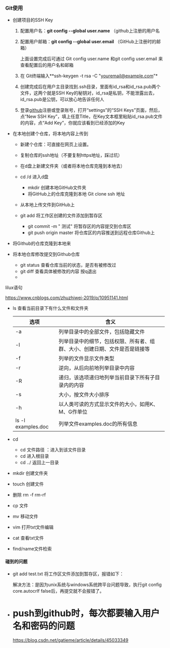 ### Git使用

* 创建项目的SSH Key

  1. 配置用户名：**git config --global user.name**  （github上注册的用户名

  2. 配置用户邮箱：**git config --global user.email**  （GitHub上注册时的邮箱）

     上面设置完成后可通过 Git config user.name  和git config user.email 来查看配置后的用户名和邮箱

  3. 在 Git终端输入**ssh-keygen -t rsa -C "youremail@example.com"*

  4. 创建完成后在用户主目录找到.ssh目录，里面有id_rsa和id_rsa.pub两个文件，这两个就是SSH Key的秘钥对，id_rsa是私钥，不能泄露出去，id_rsa.pub是公钥，可以放心地告诉任何人

  5. 登录[github](https://github.com/)注册或登录账号，打开“settings”的“SSH Keys”页面，然后，点“New SSH Key”，填上任意Title，在Key文本框里粘贴id_rsa.pub文件的内容，点“Add Key”，你就应该看到已经添加的Key

* 在本地创建个仓库，将本地内容上传到

  * 新建个仓库：可直接在网页上设置。

  * 复制仓库的ssh地址（不要复制https地址，踩过坑）

  * 在d盘上新建文件夹（或者将本地仓库克隆到本地去）
  * cd /d  进入d盘
    * mkdir 创建本地GitHub文件夹
    * 将GitHub上的仓库克隆到本地 Git clone ssh 地址
  
  * 从本地上传文件到GitHub上
  * git add    将工作区创建的文件添加到暂存区
    * git commit  -m " 测试"   将暂存区的内容提交到仓库区
    * git push origin master  将仓库区的内容推送到远程仓库Github上
  
    


* 将Github的仓库克隆到本地来
* 将本地仓库修改提交到Github仓库
  * git status    查看仓库当前的状态，是否有被修改过
  * git diff   查看具体被修改的内容  按q退出
  * 



lilux语句

https://www.cnblogs.com/zhuzhiwei-2019/p/10951141.html

* ls   查看当前目录下有什么文件和文件夹

  | 选项               | 含义                                                         |
  | ------------------ | ------------------------------------------------------------ |
  | -a                 | 列举目录中的全部文件，包括隐藏文件                           |
  | -l                 | 列举目录中的细节，包括权限、所有者、组群、大小、创建日期、文件是否是链接等 |
  | -f                 | 列举的文件显示文件类型                                       |
  | -r                 | 逆向，从后向前地列举目录中内容                               |
  | -R                 | 递归，该选项递归地列举当前目录下所有子目录内的内容           |
  | -s                 | 大小，按文件大小排序                                         |
  | -h                 | 以人类可读的方式显示文件的大小，如用K、M、G作单位            |
  | ls -l examples.doc | 列举文件examples.doc的所有信息                               |

* cd   

  * cd  文件路径  ：进入到该文件目录
  * cd   进入根目录
  * cd ../    返回上一目录

* mkdir    创建文件夹

* touch  创建文件

* 删除   rm -f    rm-rf

* cp 文件

* mv 移动文件

* vim 打开txt文件编辑

* cat 查看txt文件

* find/name文件检索

  















#### 碰到的问题



* git add test.txt 将工作区文件添加到暂存区，报错如下：

  解决方法：是因为unix系统与windows系统跨平台问题导致，执行git config core.autocrlf false后，再提交就不会报错了。

* # push到github时，每次都要输入用户名和密码的问题

  https://blog.csdn.net/gatieme/article/details/45033349





